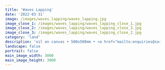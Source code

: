 ```yaml
---
title: 'Waves Lapping'
date: '2022-03-31'
image: /images/waves_lapping/waves_lapping.jpg
image_close_1: /images/waves_lapping/waves_lapping_close_1.jpg
image_close_2: /images/waves_lapping/waves_lapping_close_3.jpg
image_close_3: /images/waves_lapping/waves_lapping_close_2.jpg
category: 'land'
description: 'oil on canvas • 500x500mm • <a href="mailto:enquiries@sarahanneartist.com" target="_blank" rel="noopener noreferrer">enquire</a>'
landscape: false
portrait: false
main_image_width: 3000
main_image_height: 3000
---
```

